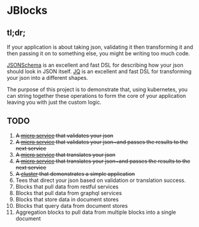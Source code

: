 # JBlocks

## tl;dr;

If your application is about taking json, validating it then transforming it and then passing it on to something else, you might be writing too much code. 

[JSONSchema](https://json-schema.org) is an excellent and fast DSL for describing how your json should look in JSON itself.
[JQ](https://stedolan.github.io/jq/) is an excellent and fast DSL for transforming your json into a different shapes. 

The purpose of this project is to demonstrate that, using kubernetes, you can string together these operations to form the core of your application leaving you with just the custom logic.

## TODO

1. ~~A [micro service](schemablock) that validates your json~~
2. ~~A [micro service](schemapass) that validates your json~and passes the results to the next service~~
3. ~~A [micro service](queryblock) that translates your json~~
4. ~~A [micro service](querypass) that translates your json~and passes the results to the next service~~
5. ~~A [cluster](k8s) that demonstrates a simple application~~
6. Tees that direct your json based on validation or translation success.
7. Blocks that pull data from restful services
8. Blocks that pull data from graphql services
9. Blocks that store data in document stores
10. Blocks that query data from document stores
11. Aggregation blocks to pull data from multiple blocks into a single document